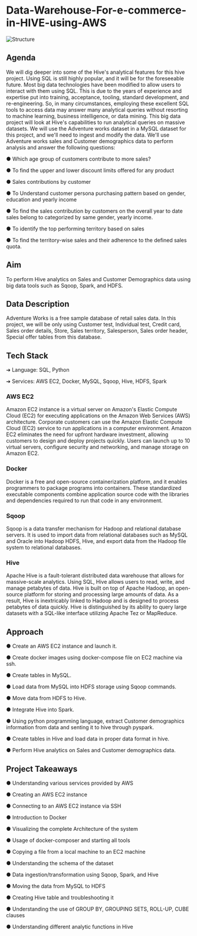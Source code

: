 # Data-Warehouse-For-e-commerce-in-HIVE-using-AWS

![Structure](https://user-images.githubusercontent.com/107995802/177046809-610150a6-d069-462a-862a-31a9b09f6fa1.jpg)
 
## Agenda
We will dig deeper into some of the Hive's analytical features for this hive project. Using
SQL is still highly popular, and it will be for the foreseeable future. Most big data
technologies have been modified to allow users to interact with them using SQL. This is
due to the years of experience and expertise put into training, acceptance, tooling,
standard development, and re-engineering. So, in many circumstances, employing
these excellent SQL tools to access data may answer many analytical queries without
resorting to machine learning, business intelligence, or data mining.
This big data project will look at Hive's capabilities to run analytical queries on massive
datasets. We will use the Adventure works dataset in a MySQL dataset for this project,
and we'll need to ingest and modify the data. We'll use Adventure works sales and
Customer demographics data to perform analysis and answer the following questions:

● Which age group of customers contribute to more sales?

● To find the upper and lower discount limits offered for any product

● Sales contributions by customer

● To Understand customer persona purchasing pattern based on gender, education
and yearly income

● To find the sales contribution by customers on the overall year to date sales
belong to categorized by same gender, yearly income.

● To identify the top performing territory based on sales

● To find the territory-wise sales and their adherence to the defined sales quota.

## Aim
To perform Hive analytics on Sales and Customer Demographics data using big data
tools such as Sqoop, Spark, and HDFS.
## Data Description
Adventure Works is a free sample database of retail sales data. In this project, we will
be only using Customer test, Individual test, Credit card, Sales order details, Store,
Sales territory, Salesperson, Sales order header, Special offer tables from this
database.
## Tech Stack

➔ Language: SQL, Python

➔ Services: AWS EC2, Docker, MySQL, Sqoop, Hive, HDFS, Spark

### AWS EC2
Amazon EC2 instance is a virtual server on Amazon's Elastic Compute Cloud (EC2) for
executing applications on the Amazon Web Services (AWS) architecture. Corporate
customers can use the Amazon Elastic Compute Cloud (EC2) service to run
applications in a computer environment. Amazon EC2 eliminates the need for upfront
hardware investment, allowing customers to design and deploy projects quickly. Users
can launch up to 10 virtual servers, configure security and networking, and manage
storage on Amazon EC2.

### Docker
Docker is a free and open-source containerization platform, and it enables programmers
to package programs into containers. These standardized executable components
combine application source code with the libraries and dependencies required to run
that code in any environment.

### Sqoop
Sqoop is a data transfer mechanism for Hadoop and relational database servers. It is
used to import data from relational databases such as MySQL and Oracle into Hadoop
HDFS, Hive, and export data from the Hadoop file system to relational databases.

### Hive
Apache Hive is a fault-tolerant distributed data warehouse that allows for massive-scale
analytics. Using SQL, Hive allows users to read, write, and manage petabytes of data.
Hive is built on top of Apache Hadoop, an open-source platform for storing and
processing large amounts of data. As a result, Hive is inextricably linked to Hadoop and
is designed to process petabytes of data quickly. Hive is distinguished by its ability to
query large datasets with a SQL-like interface utilizing Apache Tez or MapReduce.

## Approach
● Create an AWS EC2 instance and launch it.

● Create docker images using docker-compose file on EC2 machine via ssh.

● Create tables in MySQL.

● Load data from MySQL into HDFS storage using Sqoop commands.

● Move data from HDFS to Hive.

● Integrate Hive into Spark.

● Using python programming language, extract Customer demographics information
from data and senting it to hive through pyspark.

● Create tables in Hive and load data in proper data format in hive.

● Perform Hive analytics on Sales and Customer demographics data.

## Project Takeaways
● Understanding various services provided by AWS

● Creating an AWS EC2 instance

● Connecting to an AWS EC2 instance via SSH

● Introduction to Docker

● Visualizing the complete Architecture of the system

● Usage of docker-composer and starting all tools

● Copying a file from a local machine to an EC2 machine

● Understanding the schema of the dataset

● Data ingestion/transformation using Sqoop, Spark, and Hive

● Moving the data from MySQL to HDFS

● Creating Hive table and troubleshooting it

● Understanding the use of GROUP BY, GROUPING SETS, ROLL-UP, CUBE
clauses

● Understanding different analytic functions in Hive




